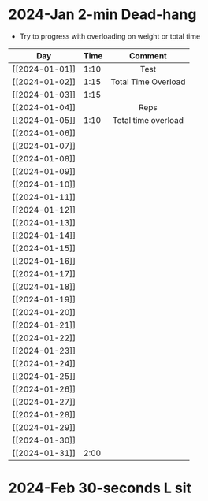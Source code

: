 # 2024-Jan 2-min Dead-hang

- Try to progress with overloading on weight or total time

| Day            | Time |       Comment       |
| -------------- | ---- |:-------------------:|
| [[2024-01-01]] | 1:10 |        Test         |
| [[2024-01-02]] | 1:15 | Total Time Overload |
| [[2024-01-03]] | 1:15 |                     |
| [[2024-01-04]] |      |        Reps         |
| [[2024-01-05]] | 1:10 | Total time overload |
| [[2024-01-06]] |      |                     |
| [[2024-01-07]] |      |                     |
| [[2024-01-08]] |      |                     |
| [[2024-01-09]] |      |                     |
| [[2024-01-10]] |      |                     |
| [[2024-01-11]] |      |                     |
| [[2024-01-12]] |      |                     |
| [[2024-01-13]] |      |                     |
| [[2024-01-14]] |      |                     |
| [[2024-01-15]] |      |                     |
| [[2024-01-16]] |      |                     |
| [[2024-01-17]] |      |                     |
| [[2024-01-18]] |      |                     |
| [[2024-01-19]] |      |                     |
| [[2024-01-20]] |      |                     |
| [[2024-01-21]] |      |                     |
| [[2024-01-22]] |      |                     |
| [[2024-01-23]] |      |                     |
| [[2024-01-24]] |      |                     |
| [[2024-01-25]] |      |                     |
| [[2024-01-26]] |      |                     |
| [[2024-01-27]] |      |                     |
| [[2024-01-28]] |      |                     |
| [[2024-01-29]] |      |                     |
| [[2024-01-30]] |      |                     |
| [[2024-01-31]] | 2:00 |                     |
# 2024-Feb 30-seconds L sit
